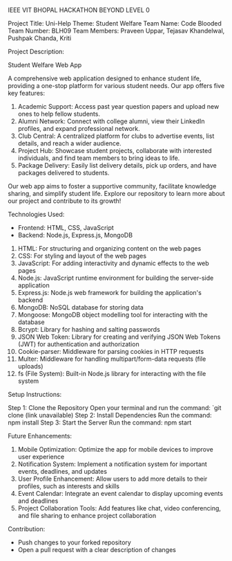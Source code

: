 IEEE VIT BHOPAL HACKATHON BEYOND LEVEL 0

Project Title: Uni-Help
Theme: Student Welfare
Team Name: Code Blooded
Team Number: BLH09
Team Members: Praveen Uppar, Tejasav Khandelwal, Pushpak Chanda, Kriti

Project Description:

Student Welfare Web App

A comprehensive web application designed to enhance student life, providing a one-stop platform for various student needs. Our app offers five key features:

1. Academic Support: Access past year question papers and upload new ones to help fellow students.
2. Alumni Network: Connect with college alumni, view their LinkedIn profiles, and expand professional network.
3. Club Central: A centralized platform for clubs to advertise events, list details, and reach a wider audience.
4. Project Hub: Showcase student projects, collaborate with interested individuals, and find team members to bring ideas to life.
5. Package Delivery: Easily list delivery details, pick up orders, and have packages delivered to students.

Our web app aims to foster a supportive community, facilitate knowledge sharing, and simplify student life. Explore our repository to learn more about our project and contribute to its growth!

Technologies Used:

- Frontend: HTML, CSS, JavaScript
- Backend: Node.js, Express.js, MongoDB

1. HTML: For structuring and organizing content on the web pages
2. CSS: For styling and layout of the web pages
3. JavaScript: For adding interactivity and dynamic effects to the web pages
4. Node.js: JavaScript runtime environment for building the server-side application
5. Express.js: Node.js web framework for building the application's backend
6. MongoDB: NoSQL database for storing data
7. Mongoose: MongoDB object modelling tool for interacting with the database
8. Bcrypt: Library for hashing and salting passwords
9. JSON Web Token: Library for creating and verifying JSON Web Tokens (JWT) for authentication and authorization
10. Cookie-parser: Middleware for parsing cookies in HTTP requests
11. Multer: Middleware for handling multipart/form-data requests (file uploads)
12. fs (File System): Built-in Node.js library for interacting with the file system

Setup Instructions:

Step 1: Clone the Repository
Open your terminal and run the command: `git clone (link unavailable)
Step 2: Install Dependencies
Run the command: npm install
Step 3: Start the Server
Run the command: npm start

Future Enhancements:

1. Mobile Optimization: Optimize the app for mobile devices to improve user experience
2. Notification System: Implement a notification system for important events, deadlines, and updates
3. User Profile Enhancement: Allow users to add more details to their profiles, such as interests and skills
4. Event Calendar: Integrate an event calendar to display upcoming events and deadlines
5. Project Collaboration Tools: Add features like chat, video conferencing, and file sharing to enhance project collaboration

Contribution:

- Push changes to your forked repository
- Open a pull request with a clear description of changes
